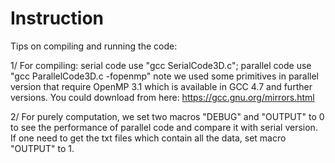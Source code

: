 # Instruction

Tips on compiling and running the code:

1/ For compiling: serial code use "gcc SerialCode3D.c"; parallel code use "gcc ParallelCode3D.c -fopenmp"
note we used some primitives in parallel version that require OpenMP 3.1 which is available in GCC 4.7 and further versions. You could download from here:
https://gcc.gnu.org/mirrors.html

2/ For purely computation, we set two macros "DEBUG" and "OUTPUT" to 0 to see the performance of parallel code and compare it with serial version. If one need to get the txt files which 
contain all the data, set macro "OUTPUT" to 1.
